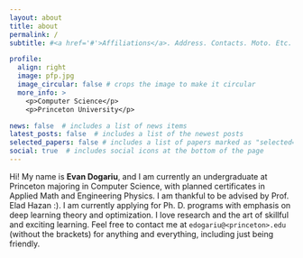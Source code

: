 ```yaml
---
layout: about
title: about
permalink: /
subtitle: #<a href='#'>Affiliations</a>. Address. Contacts. Moto. Etc.

profile:
  align: right
  image: pfp.jpg
  image_circular: false # crops the image to make it circular
  more_info: >
    <p>Computer Science</p>
    <p>Princeton University</p>

news: false  # includes a list of news items
latest_posts: false  # includes a list of the newest posts
selected_papers: false # includes a list of papers marked as "selected={true}"
social: true  # includes social icons at the bottom of the page
---
```


Hi! My name is **Evan Dogariu**, and I am currently an undergraduate at Princeton majoring in Computer Science, with planned certificates in Applied Math and Engineering Physics. I am thankful to be advised by Prof. Elad Hazan :). I am currently applying for Ph. D. programs with emphasis on deep learning theory and optimization. I love research and the art of skillful and exciting learning. Feel free to contact me at `edogariu@<princeton>.edu` (without the brackets) for anything and everything, including just being friendly.